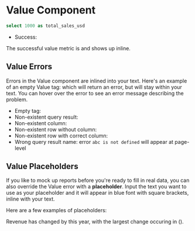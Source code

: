 # Value Component

```sql summary
select 1000 as total_sales_usd
```

- Success: <Value data={summary}/>

The successful value metric is <Value data={summary}/> and shows up inline.

## Value Errors

Errors in the Value component are inlined into your text. Here's an example of an empty Value tag: <Value/> which will return an error, but will stay within your text. You can hover over the error to see an error message describing the problem.

- Empty tag: <Value/>
- Non-existent query result: <Value data=abc/>
- Non-existent column: <Value data={summary} column=abc/>
- Non-existent row without column: <Value data={summary} row=20/>
- Non-existent row with correct column: <Value data={summary} column=total_calls row=20/>
- Wrong query result name: error `abc is not defined` will appear at page-level

## Value Placeholders

If you like to mock up reports before you're ready to fill in real data, you can also override the Value error with a **placeholder**. Input the text you want to use as your placeholder and it will appear in blue font with square brackets, inline with your text.

Here are a few examples of placeholders:

<Value placeholder="Report Date"/>

Revenue has changed by <Value placeholder="YTD sales growth"/> this year, with the largest change occuring in <Value placeholder="top country name"/> (<Value placeholder="top country YTD growth"/>).

